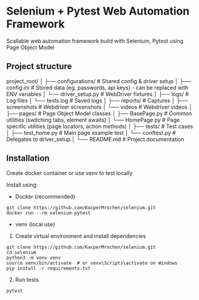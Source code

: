 # Selenium + Pytest Web Automation Framework

Scallable web automation framework build with Selenium, Pytest using Page Object Model

## Project structure

project_root/
│
├── configurations/                 # Shared config & driver setup
│   ├── config.ini                  # Stored data (eg. passwords, api keys) - can be replaced with ENV variables
│   └── driver_setup.py             # WebDriver fixtures
│
├── logs/                           # Log files
│   └── tests.log                   # Saved logs
│
├── reports/                        # Captures
│   ├── screenshots                 # Webdriver screenshots
│   └── videos                      # Webdriver videos
│
├── pages/                          # Page Object Model classes
│   ├── BasePage.py                 # Common utilities (switching tabs, element awaits)
│   └── HomePage.py                 # Page specific utilities (page locators, action methods)
│
├── tests/                          # Test cases
│   ├── test_home.py                # Main page example test
│   └── conftest.py                 # Delegates to driver_setup
│
└── README.md                       # Project documentation

## Installation

Create docker container or use venv to test locally

Install using:

- Docker (recommended)

```
git clone https://github.com/KacperMrochen/selenium.git
docker run --rm selenium-pytest
```

- venv (local use)

1. Create virtual environment and install dependencies

```
git clone https://github.com/KacperMrochen/selenium.git
cd selenium
python3 -m venv venv
source venv/bin/activate  # or venv\Scripts\activate on Windows
pip install -r requirements.txt
```

2. Run tests

```
pytest
```
